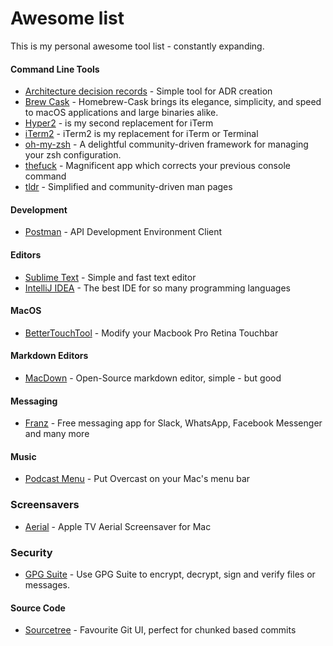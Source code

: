 # Awesome list

This is my personal awesome tool list - constantly expanding.

#### Command Line Tools
* [Architecture decision records](https://github.com/npryce/adr-tools) - Simple tool for ADR creation
* [Brew Cask](https://github.com/caskroom/homebrew-cask) - Homebrew-Cask brings its elegance, simplicity, and speed to macOS applications and large binaries alike.
* [Hyper2](https://hyper.is/) - is my second replacement for iTerm
* [iTerm2](http://www.iterm2.com/) - iTerm2 is my replacement for iTerm or Terminal
* [oh-my-zsh](https://github.com/robbyrussell/oh-my-zsh) - A delightful community-driven framework for managing your zsh configuration.
* [thefuck](https://github.com/nvbn/thefuck) - Magnificent app which corrects your previous console command
* [tldr](https://github.com/tldr-pages/tldr) - Simplified and community-driven man pages

#### Development
* [Postman](https://www.getpostman.com/) - API Development Environment Client

#### Editors
* [Sublime Text](https://www.sublimetext.com/3) - Simple and fast text editor
* [IntelliJ IDEA](https://www.jetbrains.com/idea/) - The best IDE for so many programming languages

#### MacOS
* [BetterTouchTool](https://github.com/folivoraAI/BetterTouchTool) - Modify your Macbook Pro Retina Touchbar

#### Markdown Editors
* [MacDown](http://macdown.uranusjr.com/) - Open-Source markdown editor, simple - but good

#### Messaging
* [Franz](https://meetfranz.com/) - Free messaging app for Slack, WhatsApp, Facebook Messenger and many more

#### Music
* [Podcast Menu](https://github.com/insidegui/PodcastMenu) - Put Overcast on your Mac's menu bar

### Screensavers
* [Aerial](https://github.com/JohnCoates/Aerial) - Apple TV Aerial Screensaver for Mac

### Security
* [GPG Suite](https://gpgtools.org/#gpgsuite) - Use GPG Suite to encrypt, decrypt, sign and verify files or messages.

#### Source Code
* [Sourcetree](https://de.atlassian.com/software/sourcetree) - Favourite Git UI, perfect for chunked based commits


